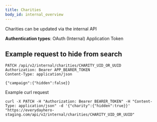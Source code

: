 ```yaml
---
title: Charities
body_id: internal_overview
---
```


Charities can be updated via the internal API

<p class='info'><strong>Authentication types</strong>: OAuth (Internal) Application Token</p>


## Example request to hide from search

    PATCH /api/v2/internal/charities/CHARITY_UID_OR_UUID
    Authorization: Bearer APP_BEARER_TOKEN
    Content-Type: application/json

    {"campaign":{"hidden":false}}

Example curl request

    curl -X PATCH -H "Authorization: Bearer BEARER_TOKEN" -H "Content-Type: application/json" -d '{"charity":{"hidden":true}}' "https://everydayhero-staging.com/api/v2/internal/charities/CHARITY_UID_OR_UUID"
